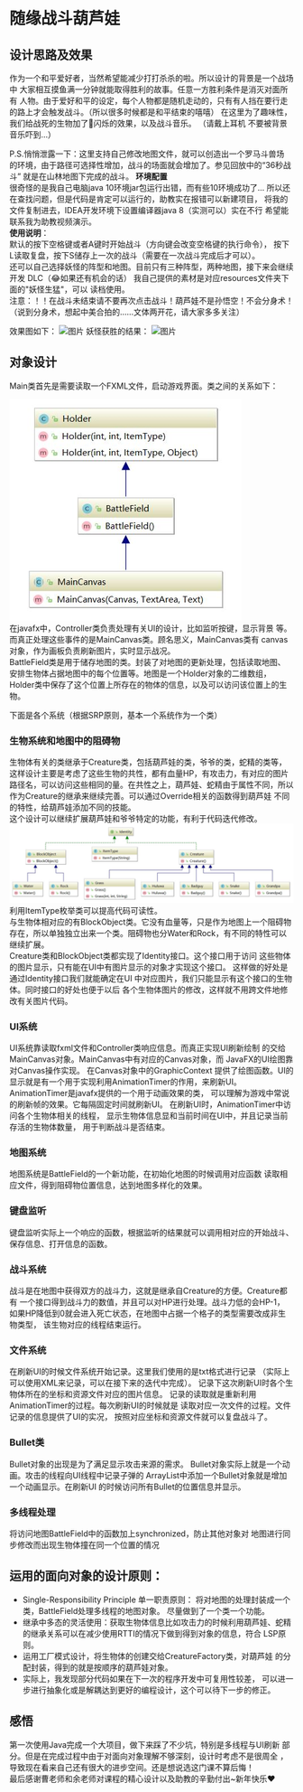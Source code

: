 # 随缘战斗葫芦娃  
## 设计思路及效果  

作为一个和平爱好者，当然希望能减少打打杀杀的啦。所以设计的背景是一个战场中
大家相互摸鱼满一分钟就能取得胜利的故事。任意一方胜利条件是消灭对面所有
人物。由于爱好和平的设定，每个人物都是随机走动的，只有有人挡在要行走
的路上才会触发战斗。（所以很多时候都是和平结束的嘻嘻）
在这里为了趣味性，我们给战死的生物加了👻闪烁的效果，以及战斗音乐。
（请戴上耳机 不要被背景音乐吓到...）  
  
P.S.悄悄泄露一下：这里支持自己修改地图文件，就可以创造出一个罗马斗兽场
的环境，由于路径可选择性增加，战斗的场面就会增加了。参见回放中的“36秒战斗”
就是在山林地图下完成的战斗。 
**环境配置**  
很奇怪的是我自己电脑java 10环境jar包运行出错，而有些10环境成功了...
所以还在查找问题，但是代码是肯定可以运行的，助教实在报错可以新建项目，
将我的文件复制进去，IDEA开发环境下设置编译器java 8（实测可以）实在不行
希望能联系我为助教视频演示。    
**使用说明**：   
默认的按下空格键或者A键时开始战斗（方向键会改变空格键的执行命令），
按下L读取复盘，按下S储存上一次的战斗（需要在一次战斗完成后才可以）。  
还可以自己选择妖怪的阵型和地图。目前只有三种阵型，两种地图，接下来会继续开发
DLC（😂如果还有机会的话）
我自己提供的素材是对应resources文件夹下面的"妖怪生猛"，可以
读档使用。  
注意：！！在战斗未结束请不要再次点击战斗！葫芦娃不是孙悟空！不会分身术！
（说到分身术，想起中美合拍的……文体两开花，请大家多多关注）
  
效果图如下： 
![图片](../resources/battle.gif)
妖怪获胜的结果：
![图片](../resources/Winning.gif)

## 对象设计 
 Main类首先是需要读取一个FXML文件，启动游戏界面。类之间的关系如下：

![图片](../resources/umlMain.jpg)    
在javafx中，Controller类负责处理有关UI的设计，比如监听按键，显示背景
等。而真正处理这些事件的是MainCanvas类。顾名思义，MainCanvas类有
canvas对象，作为画板负责刷新图片，实时显示战况。  
BattleField类是用于储存地图的类。封装了对地图的更新处理，包括读取地图、
安排生物体占据地图中的每个位置等。地图是一个Holder对象的二维数组，
Holder类中保存了这个位置上所存在的物体的信息，以及可以访问该位置上的生物。    
  

下面是各个系统（根据SRP原则，基本一个系统作为一个类）  
### 生物系统和地图中的阻碍物  
 
生物体有关的类继承于Creature类，包括葫芦娃的类，爷爷的类，蛇精的类等，
这样设计主要是考虑了这些生物的共性，都有血量HP，有攻击力，有对应的图片
路径名，可以访问这些相同的量。在共性之上，葫芦娃、蛇精由于属性不同，所以
作为Creature的继承来继续完善。可以通过Override相关的函数得到葫芦娃
不同的特性，给葫芦娃添加不同的技能。  
这个设计可以继续扩展葫芦娃和爷爷特定的功能，有利于代码迭代修改。 
![生物体的继承](../resources/umlCreature.jpg)  
利用ItemType枚举类可以提高代码可读性。  
与生物体相对应的有BlockObject类。它没有血量等，只是作为地图上一个阻碍物
存在，所以单独独立出来一个类。阻碍物也分Water和Rock，有不同的特性可以
继续扩展。   
Creature类和BlockObject类都实现了Identity接口。这个接口用于访问
这些物体的图片显示，只有能在UI中有图片显示的对象才实现这个接口。
这样做的好处是通过Identity接口我们就能确定在UI
中对应图片，我们只能显示有这个接口的生物体。同时接口的好处也便于以后
各个生物体图片的修改，这样就不用跨文件地修改有关图片代码。  

### UI系统  
UI系统靠读取fxml文件和Controller类响应信息。而真正实现UI刷新绘制
的交给MainCanvas对象。MainCanvas中有对应的Canvas对象，而
JavaFX的UI绘图靠对Canvas操作实现。 在Canvas对象中的GraphicContext
提供了绘图函数。UI的显示就是有一个用于实现利用AnimationTimer的作用，来刷新UI。
AnimationTimer是javafx提供的一个用于动画效果的类，
可以理解为游戏中常说的刷新帧的效果。它每隔固定时间就刷新UI。
在刷新UI时，AnimationTimer中访问各个生物体相关的线程，
显示生物体信息显和当前时间在UI中，并且记录当前存活的生物体数量，
用于判断战斗是否结束。  

### 地图系统
地图系统是BattleField的一个新功能，在初始化地图的时候调用对应函数
读取相应文件，得到阻碍物位置信息，达到地图多样化的效果。  
### 键盘监听
键盘监听实际上一个响应的函数，根据监听的结果就可以调用相对应的开始战斗、
保存信息、打开信息的函数。
### 战斗系统
战斗是在地图中获得双方的战斗力，这就是继承自Creature的方便。Creature都有
一个接口得到战斗力的数值，并且可以对HP进行处理。战斗力低的会HP-1，
如果HP降低到0就会进入死亡状态，在地图中占据一个格子的类型需要改成非生物类型，
该生物对应的线程结束运行。
### 文件系统
在刷新UI的时候文件系统开始记录。这里我们使用的是txt格式进行记录
（实际上可以使用XML来记录，可以在接下来的迭代中完成）。
记录下这次刷新UI时各个生物体所在的坐标和资源文件对应的图片信息。
记录的读取就是重新利用AnimationTimer的过程。每次刷新UI的时候就是
读取对应一次文件的过程。文件记录的信息提供了UI的实况，
按照对应坐标和资源文件就可以复盘战斗了。
### Bullet类
Bullet对象的出现是为了满足显示攻击来源的需求。
Bullet对象实际上就是一个动画。攻击的线程向UI线程中记录子弹的
ArrayList中添加一个Bullet对象就是增加一个动画显示。在刷新UI
的时候访问所有Bullet的位置信息并显示。
### 多线程处理  
将访问地图BattleField中的函数加上synchronized，防止其他对象对
地图进行同步修改而出现生物体撞在同一个位置的情况  
## 运用的面向对象的设计原则：  
- Single-Responsibility Principle 单一职责原则：
将对地图的处理封装成一个类，BattleField处理多线程的地图对象。
尽量做到了一个类一个功能。  
- 继承中多态的灵活使用：获取生物体信息比如攻击力的时候利用葫芦娃、蛇精
的继承关系可以在减少使用RTTI的情况下做到得到对象的信息，符合 LSP原则。  
- 运用工厂模式设计，将生物体的创建交给CreatureFactory类，对葫芦娃
的分配封装，得到的就是按顺序的葫芦娃对象。
- 实际上，我发现部分代码如果在下一次的程序开发中可复用性较差，
可以进一步进行抽象化或是解耦达到更好的编程设计，这个可以待下一步的修正。  

## 感悟  
第一次使用Java完成一个大项目，做下来踩了不少坑，特别是多线程与UI刷新
部分。但是在完成过程中由于对面向对象理解不够深刻，设计时考虑不是很周全
，导致现在看来自己还有很大的进步空间。还是想说选这门课不算后悔！  
最后感谢曹老师和余老师对课程的精心设计以及助教的辛勤付出~新年快乐❤

